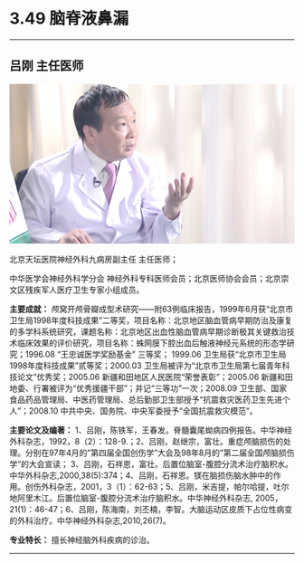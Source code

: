 # 3.49 脑脊液鼻漏

---

## 吕刚 主任医师

![1679211002761](image/c03_049/1679211002761.png)

北京天坛医院神经外科九病房副主任 主任医师；

中华医学会神经外科学分会 神经外科专科医师会员；北京医师协会会员；北京崇文区残疾军人医疗卫生专家小组成员。

**主要成就：** 颅窝开颅骨瓣成型术研究——附63例临床报告，1999年6月获“北京市卫生局1998年度科技成果”二等奖，项目名称：北京地区脑血管病早期防治及康复的多学科系统研究，课题名称：北京地区出血性脑血管病早期诊断极其关键救治技术临床效果的评价研究，项目名称：蛛网膜下腔出血后触液神经元系统的形态学研究；1996.08  “王忠诚医学奖励基金” 三等奖； 1999.06  卫生局获“北京市卫生局1998年度科技成果”贰等奖；2000.03  卫生局被评为“北京市卫生局第七届青年科技论文”优秀奖；2005.06  新疆和田地区人民医院“荣誉表彰”；2005.06  新疆和田地委、行署被评为“优秀援疆干部”；并记“三等功”一次；2008.09  卫生部、国家食品药品管理局、中医药管理局、总后勤部卫生部授予“抗震救灾医药卫生先进个人”；2008.10  中共中央、国务院、中央军委授予“全国抗震救灾模范”。

**主要论文及编著：** 1、吕刚，陈铁军，王春发。脊髓囊尾蚴病四例报告。中华神经外科杂志，1992，8（2）：128-9.；2、吕刚，赵继宗，富壮。重症颅脑损伤的处理。分别在97年4月的”第四届全国创伤学”大会及98年8月的”第二届全国颅脑损伤学”的大会宣读； 3、吕刚，石祥恩，富壮。后置位脑室-腹腔分流术治疗脑积水。中华外科杂志,2000,38(5):374；4、吕刚，石祥恩。镁在脑损伤脑水肿中的作用。创伤外科杂志，2001，3（1）：62-63；5、吕刚，米吉提，帕尔哈提，吐尔地阿里木江。后置位脑室-腹腔分流术治疗脑积水。中华神经外科杂志, 2005，21(1)：46-47；6、吕刚，陈海南，刘丕楠，李智。大脑运动区皮质下占位性病变的外科治疗。中华神经外科杂志,2010,26(7)。

**专业特长：** 擅长神经脑外科疾病的诊治。

---
